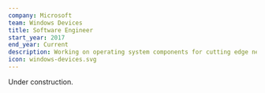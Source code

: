 ```yaml
---
company: Microsoft
team: Windows Devices
title: Software Engineer
start_year: 2017
end_year: Current
description: Working on operating system components for cutting edge new Surface device form-factors.
icon: windows-devices.svg
---
```

Under construction.
